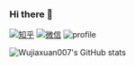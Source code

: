 ### Hi there 👋
[![知乎](https://cdn.nlark.com/yuque/0/2022/svg/1233924/1671681742844-c69fb184-3fe3-474f-ac0d-dd465be3932d.svg)][wjx:zhihu]
[![微信](https://cdn.nlark.com/yuque/0/2022/svg/1233924/1671681887456-c37934c1-1ce9-421f-ba67-8f487cd886c4.svg)][wjx:wechat]
![profile](https://komarev.com/ghpvc/?username=Wujiaxuan007&color=ff69b4)

![Wujiaxuan007's GitHub stats](https://github-readme-stats-git-masterrstaa-rickstaa.vercel.app/api?username=Wujiaxuan007&show_icons=true&theme=cobalt)

<!--
**Wujiaxuan007/Wujiaxuan007** is a ✨ _special_ ✨ repository because its `README.md` (this file) appears on your GitHub profile.

Here are some ideas to get you started:

- 🔭 I’m currently working on ...
- 🌱 I’m currently learning ...
- 👯 I’m looking to collaborate on ...
- 🤔 I’m looking for help with ...
- 💬 Ask me about ...
- 📫 How to reach me: ...
- 😄 Pronouns: ...
- ⚡ Fun fact: ...
-->

[wjx:zhihu]: https://www.zhihu.com/people/mai-hua-de-ren-28/posts
[wjx:wechatOfficial]: https://mp.weixin.qq.com/s/XptY0trXwbw6cNdxz4ry2g
[wjx:wechat]: https://i.328888.xyz/2022/12/22/AdYAF.md.jpeg
